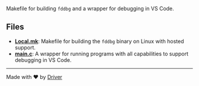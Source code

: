 <!--------------------------------------------------------------------------------->
<!-- IMPORTANT: This file is auto-generated by Driver (https://driver.ai). -------->
<!-- Manual edits may be overwritten on future commits. --------------------------->
<!--------------------------------------------------------------------------------->

Makefile for building `fddbg` and a wrapper for debugging in VS Code.


## Files
- **[Local.mk](Local.mk.md)**: Makefile for building the `fddbg` binary on Linux with hosted support.
- **[main.c](main.c.md)**: A wrapper for running programs with all capabilities to support debugging in VS Code.

---
Made with ❤️ by [Driver](https://www.driver.ai/)
